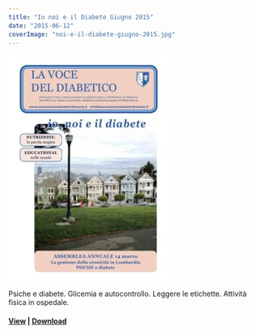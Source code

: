 ```yaml
---
title: "Io noi e il Diabete Giugno 2015"
date: "2015-06-12"
coverImage: "noi-e-il-diabete-giugno-2015.jpg"
---
```


![](images/noi-e-il-diabete-giugno-2015.jpg)

Psiche e diabete. Glicemia e autocontrollo. Leggere le etichette. Attività fisica in ospedale.

<!-- \[vc\_row equal\_height="yes" content\_placement="middle" css=".vc\_custom\_1560780690544{margin-bottom: -40px !important;}"\]\[vc\_column css=".vc\_custom\_1560780876104{padding-bottom: 40px !important;}" offset="vc\_col-lg-8 vc\_col-md-7 vc\_col-xs-12"\]\[dt\_fancy\_image image\_id="2191" width="300" height="500"\]\[/vc\_column\]\[vc\_column css=".vc\_custom\_1560780882530{padding-bottom: 40px !important;}" offset="vc\_col-lg-4 vc\_col-md-5 vc\_col-xs-12"\]\[ultimate\_heading main\_heading="Io noi e il diabete Dicembre 2015" heading\_tag="h3" alignment="left" sub\_heading\_font\_size="desktop:20px;" sub\_heading\_line\_height="desktop:30px;" el\_class="accent-subtitle-color" main\_heading\_font\_size="desktop:30px;" main\_heading\_line\_height="desktop:40px;" sub\_heading\_margin="margin-bottom:20px;" main\_heading\_style="font-weight:bold;" main\_heading\_margin="margin-bottom:5px;"\]\[/ultimate\_heading\]\[vc\_column\_text css=".vc\_custom\_1572944681893{padding-bottom: 20px !important;}"\]

La fotografia in copertina ritrae le Seven Sisters di Alamo Square, a San Francisco. Le Seven Sisters sono sette case vittoriane perfettamente restaurate, tutte uguali per forma e dimensioni, ma di colori diversi, che hanno sullo sfondo i grattacieli di San Francisco. Ciò che più balza all'occhio è il contrasto tra lo stile classico delle abitazioni e la modernità dei grattacieli in secondo piano, e allo stesso tempo la loro perfetta integrazione. Anche l'Associazione Diabetici della Provincia di Brescia è così: le sue basi solide affondano le radici nel 1982, e la sua storia trentennale non è che il punto di partenza per lo sviluppo e il raggiungimento di obiettivi sempre nuovi, e per il coinvolgimento di un pubblico sempre più ampio in ottica di prevenzione e di cura.

**Federica Limone**

\[/vc\_column\_text\]\[vc\_column\_text\]

#### [View](http://198.211.122.197/diabetwp/wordpress/wp-content/uploads/2019/11/LA-VOCE-DEL-DIABETICO-maggio-2015_DARIO_Layout-1.pdf) | [Download](http://198.211.122.197/diabetwp/wordpress/wp-content/uploads/2019/11/LA-VOCE-DEL-DIABETICO-maggio-2015_DARIO_Layout-1.pdf)

\[/vc\_column\_text\]\[/vc\_column\]\[/vc\_row\] -->
#### [View](http://198.211.122.197/diabetwp/wordpress/wp-content/uploads/2019/11/LA-VOCE-DEL-DIABETICO-maggio-2015_DARIO_Layout-1.pdf) | [Download](http://198.211.122.197/diabetwp/wordpress/wp-content/uploads/2019/11/LA-VOCE-DEL-DIABETICO-maggio-2015_DARIO_Layout-1.pdf)